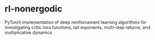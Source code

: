# rl-nonergodic
PyTorch implementation of deep reinforcement learning algorithms for investigating critic loss functions, tail exponents, multi-step returns, and multiplicative dynamics.
